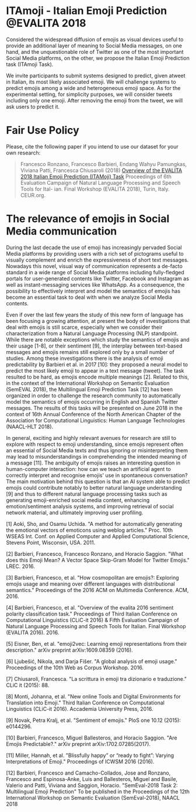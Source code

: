 # ITAmoji - Italian Emoji Prediction @EVALITA 2018

Considered the widespread diffusion of emojis as visual devices useful to provide an additional layer of meaning to Social Media messages, on one hand, and the unquestionable role of Twitter as one of the most important Social Media platforms, on the other, we propose the Italian Emoji Prediction task (ITAmoji Task).

We invite participants to submit systems designed to predict, given a ​tweet in Italian​, its most likely associated emoji​. We will challenge systems to predict emojis among a wide and heterogeneous emoji space. As for the experimental setting, for simplicity purposes, we will consider tweets including only one emoji. After removing the emoji from the tweet, we will ask users to predict it.


# Fair Use Policy 

Please, cite the following paper if you intend to use our dataset for your own research:
>  Francesco Ronzano, Francesco Barbieri, Endang Wahyu Pamungkas, Viviana Patti, Francesca Chiusaroli (2018) [Overview of the EVALITA 2018 Italian Emoji Prediction (ITAMoji) Task](http://ceur-ws.org/Vol-2263/paper004.pdf) Proceedings of 6th Evaluation Campaign of Natural Language Processing and Speech Tools for Ital- ian. Final Workshop (EVALITA 2018), Turin, Italy. CEUR.org.



# The relevance of emojis in Social Media communication

During the last decade the use of emoji has increasingly pervaded Social Media platforms by providing users with a rich set of pictograms useful to visually complement and enrich the expressiveness of short text messages. Nowadays this novel, visual way of communication represents a de-facto standard in a wide range of Social Media platforms including fully-fledged portals for user-generated contents like Twitter, Facebook and Instagram as well as instant-messaging services like WhatsApp. As a consequence, the possibility to effectively interpret and model the semantics of emojis has become an essential task to deal with when we analyze Social Media contents.

Even if over the last few years the study of this new form of language has been focusing a growing attention, at present the body of investigations that deal with emojis is still scarce, especially when we consider their characterization from a Natural Language Processing (NLP) standpoint. While there are notable exceptions which study the semantics of emojis and their usage [1-8], or their sentiment [9], the interplay between text-based messages and emojis remains still explored only by a small number of studies. Among these investigations there is the analysis of emoji predictability by Barbieri et al. in 2017 [10]: they proposed a neural model to predict the most likely emoji to appear in a text message (tweet). The task resulted to be hard, as emojis encode multiple meanings [2]. Related to this, in the context of the International Workshop on Semantic Evaluation (SemEVAL 2018), the Multilingual Emoji Prediction Task [12] has been organized in order to challenge the research community to automatically model the semantics of emojis occurring in English and Spanish Twitter messages. The results of this tasks will be presented on June 2018 in the context of 16th Annual Conference of the North American Chapter of the Association for Computational Linguistics: Human Language Technologies (NAACL-HLT 2018).

In general, exciting and highly relevant avenues for research are still to explore with respect to emoji understanding, since emojis represent often an essential of Social Media texts and thus ignoring or misinterpreting them may lead to misunderstandings in comprehending the intended meaning of a message [11]. The ambiguity of emojis raises an interesting question in human-computer interaction: how can we teach an artificial agent to correctly interpret and recognise emojis' use in spontaneous conversation? The main motivation behind this question is that an AI system able to predict emojis could contribute notably to better natural language understanding [9] and thus to different natural language processing tasks such as generating emoji-enriched social media content, enhancing emotion/sentiment analysis systems, and improving retrieval of social network material, and ultimately improving user profiling.


[1] Aoki, Sho, and Osamu Uchida. "A method for automatically generating the emotional vectors of emoticons using weblog articles." Proc. 10th WSEAS Int. Conf. on Applied Computer and Applied Computational Science, Stevens Point, Wisconsin, USA. 2011.

[2] Barbieri, Francesco, Francesco Ronzano, and Horacio Saggion. "What does this Emoji Mean? A Vector Space Skip-Gram Model for Twitter Emojis." LREC. 2016.

[3] Barbieri, Francesco, et al. "How cosmopolitan are emojis?: Exploring emojis usage and meaning over different languages with distributional semantics." Proceedings of the 2016 ACM on Multimedia Conference. ACM, 2016.

[4] Barbieri, Francesco, et al. "Overview of the evalita 2016 sentiment polarity classification task." Proceedings of Third Italian Conference on Computational Linguistics (CLiC-it 2016) & Fifth Evaluation Campaign of Natural Language Processing and Speech Tools for Italian. Final Workshop (EVALITA 2016). 2016.

[5] Eisner, Ben, et al. "emoji2vec: Learning emoji representations from their description." arXiv preprint arXiv:1609.08359 (2016).

[6] Ljubešić, Nikola, and Darja Fišer. "A global analysis of emoji usage." Proceedings of the 10th Web as Corpus Workshop. 2016.

[7] Chiusaroli, Francesca. "La scrittura in emoji tra dizionario e traduzione." CLiC it (2015): 88.

[8] Monti, Johanna, et al. "New online Tools and Digital Environments for Translation into Emoji." Third Italian Conference on Computational Linguistics (CLiC-it 2016). Accademia University Press, 2016.

[9] Novak, Petra Kralj, et al. "Sentiment of emojis." PloS one 10.12 (2015): e0144296.

[10] Barbieri, Francesco, Miguel Ballesteros, and Horacio Saggion. "Are Emojis Predictable?." arXiv preprint arXiv:1702.07285(2017).

[11] Miller, Hannah, et al. "Blissfully happy” or “ready to fight”: Varying Interpretations of Emoji." Proceedings of ICWSM 2016 (2016).

[12] Barbieri, Francesco and Camacho-Collados, Jose and Ronzano, Francesco and Espinosa-Anke, Luis and Ballesteros, Miguel and Basile, Valerio and Patti, Viviana and Saggion, Horacio. "SemEval-2018 Task 2: Multilingual Emoji Prediction" To be published in the Proceedings of the 12th International Workshop on Semantic Evaluation (SemEval-2018), NAACL 2018
